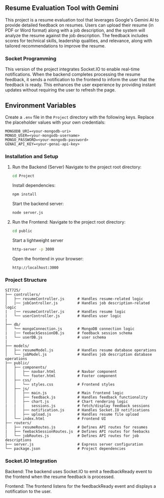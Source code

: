## Resume Evaluation Tool with Gemini

This project is a resume evaluation tool that leverages Google's Gemini AI to provide detailed feedback on resumes. Users can upload their resume (in PDF or Word format) along with a job description, and the system will analyze the resume against the job description. The feedback includes scores for technical skills, leadership qualities, and relevance, along with tailored recommendations to improve the resume.

### Socket Programming

This version of the project integrates Socket.IO to enable real-time notifications. When the backend completes processing the resume feedback, it sends a notification to the frontend to inform the user that the feedback is ready. This enhances the user experience by providing instant updates without requiring the user to refresh the page.

## Environment Variables

Create a `.env` file in the `Project` directory with the following keys. Replace the placeholder values with your own credentials:

```properties
MONGODB_URI=<your-mongodb-uri>
MONGO_USER=<your-mongodb-username>
MONGO_PASSWORD=<your-mongodb-password>
GENAI_API_KEY=<your-genai-api-key>
```

### Installation and Setup

1. Run the Backend (Server)
   Navigate to the project root directory:

   ```bash
   cd Project
   ```

   Install dependencies:

   ```bash
   npm install
   ```

   Start the backend server:

   ```bash
   node server.js
   ```

2. Run the Frontend:
   Navigate to the project root directory:

   ```bash
   cd public
   ```

   Start a lightweight server

   ```bash
   http-server -p 3000
   ```

   Open the frontend in your browser:

   ```bash
   http://localhost:3000
   ```

### Project Structure

```
SIT725/
├── controllers/
│   ├── resumeController.js      # Handles resume-related logic
│   |── jobController.js         # Handles job description-related logic
|   |── resumeController.js      # Handles resume logic
|   └── userController.js        # Handles user logic
|
├── db/
│   └── mongoConnection.js       # MongoDB connection logic
|   |── feebackSessionDB.js      # feedback session schema
|   └── userDB.js                # user schema
|
├── models/
│   ├── resumeModel.js           # Handles resume database operations
│   └── jobModel.js              # Handles job description database operations
├── public/
│   ├── components/
│   │   ├── navbar.html          # Navbar component
│   │   └── footer.html          # Footer component
│   ├── css/
│   │   └── styles.css           # Frontend styles
│   ├── js/
│   │   ├── main.js              # Main frontend logic
│   │   ├── feedback.js          # Handles feedback functionality
│   │   ├── chart.js             # Chart rendering logic
|   |   |   sessions.js          # fetch/display feedback sessions
│   │   ├── notification.js      # Handles Socket.IO notifications
│   │   ├── upload.js            # Handles resume file upload
│   └── index.html               # Frontend UI
├── routers/
│   ├── resumeRoutes.js          # Defines API routes for resumes
|   ├── feebackSessionRoutes.js  # Defines API routes for feebacks
│   └── jobRoutes.js             # Defines API routes for job descriptions
├── server.js                    # Express server configuration
└── package.json                 # Project dependencies

```

### Socket.IO Integration

Backend: The backend uses Socket.IO to emit a feedbackReady event to the frontend when the resume feedback is processed.

Frontend: The frontend listens for the feedbackReady event and displays a notification to the user.
